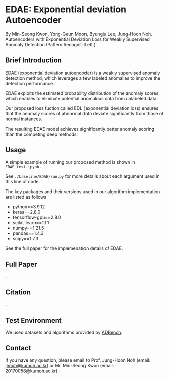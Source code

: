 # EDAE: Exponential deviation Autoencoder
By Min-Seong Kwon, Yong-Geun Moon, Byungju Lee, Jung-Hoon Noh. Autoencoders with Exponential Deviation Loss for Weakly Supervised Anomaly Detection (Pattern Recognit. Lett.)

## Brief Introduction
EDAE (exponential deviation autoencoder) is a weakly supervised anomaly detection method, which leverages a few labeled anomalies to improve the detection performance. 

EDAE exploits the estimated probability distribution of the anomaly scores, which enables to eliminate potential anomalous data from unlabeled data. 

Our proposed loss fuction called EDL (exponential deviation loss) ensures that the anomaly scores of abnormal data deviate significantly from those of normal instances. 

The resulting EDAE model achieves significantly better anomaly scoring than the competing deep methods. 

## Usage
A simple example of running our proposed method is shown in `EDAE_test.ipynb.`

See `./baseline/EDAE/run.py` for more details about each argument used in this line of code.

The key packages and their versions used in our algorithm implementation are listed as follows
* python==3.9.12
* keras==2.8.0
* tensorflow-gpu==2.8.0
* scikit-learn==1.1.1
* numpy==1.21.5
* pandas==1.4.3
* scipy==1.7.3

See the full paper for the implemenation details of EDAE.

## Full Paper
.

## Citation
.

## Test Environment
We used datasets and algorithms provided by [ADBench](https://arxiv.org/abs/2206.09426).

## Contact
If you have any question, please email to Prof. Jung-Hoon Noh (email: jhnoh@kumoh.ac.kr) or Mr. Min-Seong Kwon (email: 20170058@kumoh.ac.kr).
